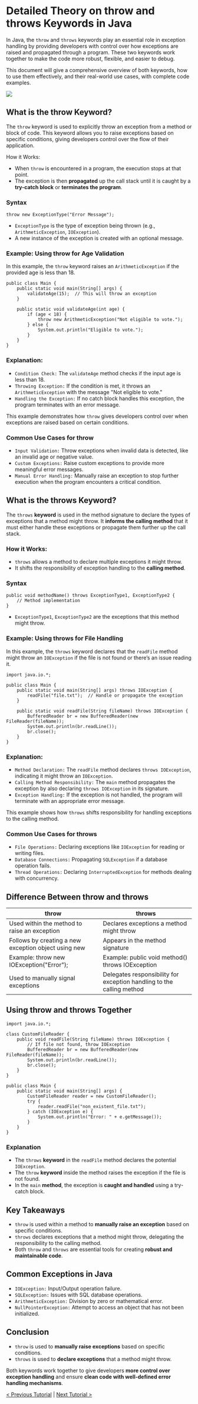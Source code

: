 # Detailed Theory on throw and throws Keywords in Java
In Java, the `throw` and `throws` keywords play an essential role in exception handling by providing developers with control over how exceptions are raised and propagated through a program. These two keywords work together to make the code more robust, flexible, and easier to debug.

This document will give a comprehensive overview of both keywords, how to use them effectively, and their real-world use cases, with complete code examples.

[![](https://markdown-videos-api.jorgenkh.no/youtube/2e2HgCt1Xag)](https://youtu.be/2e2HgCt1Xag)

## What is the throw Keyword?
The `throw` keyword is used to explicitly throw an exception from a method or block of code. This keyword allows you to raise exceptions based on specific conditions, giving developers control over the flow of their application.

How it Works:
* When `throw` is encountered in a program, the execution stops at that point.
* The exception is then **propagated** up the call stack until it is caught by a **try-catch block** or **terminates the program**.

### Syntax
```
throw new ExceptionType("Error Message");
```
* `ExceptionType` is the type of exception being thrown (e.g., `ArithmeticException`, `IOException`).
* A new instance of the exception is created with an optional message.

### Example: Using throw for Age Validation
In this example, the `throw` keyword raises an `ArithmeticException` if the provided age is less than 18.
```
public class Main {
    public static void main(String[] args) {
        validateAge(15);  // This will throw an exception
    }

    public static void validateAge(int age) {
        if (age < 18) {
            throw new ArithmeticException("Not eligible to vote.");
        } else {
            System.out.println("Eligible to vote.");
        }
    }
}
```

### Explanation:
* `Condition Check:` The `validateAge` method checks if the input age is less than 18.
* `Throwing Exception:` If the condition is met, it throws an `ArithmeticException` with the message "Not eligible to vote."
* `Handling the Exception:` If no catch block handles this exception, the program terminates with an error message.

This example demonstrates how `throw` gives developers control over when exceptions are raised based on certain conditions.

### Common Use Cases for throw
* `Input Validation:` Throw exceptions when invalid data is detected, like an invalid age or negative value.
* `Custom Exceptions:` Raise custom exceptions to provide more meaningful error messages.
* `Manual Error Handling:` Manually raise an exception to stop further execution when the program encounters a critical condition.

## What is the throws Keyword?
The `throws` **keyword** is used in the method signature to declare the types of exceptions that a method might throw. It **informs the calling method** that it must either handle these exceptions or propagate them further up the call stack.

### How it Works:
* `throws` allows a method to declare multiple exceptions it might throw.
* It shifts the responsibility of exception handling to the **calling method**.

### Syntax
```
public void methodName() throws ExceptionType1, ExceptionType2 {
    // Method implementation
}
```
* `ExceptionType1`, `ExceptionType2` are the exceptions that this method might throw.

### Example: Using throws for File Handling
In this example, the `throws` keyword declares that the `readFile` method might throw an `IOException` if the file is not found or there’s an issue reading it.
```
import java.io.*;

public class Main {
    public static void main(String[] args) throws IOException {
        readFile("file.txt");  // Handle or propagate the exception
    }

    public static void readFile(String fileName) throws IOException {
        BufferedReader br = new BufferedReader(new FileReader(fileName));
        System.out.println(br.readLine());
        br.close();
    }
}
```

### Explanation:
* `Method Declaration:` The `readFile` method declares `throws IOException`, indicating it might throw an `IOException`.
* `Calling Method Responsibility:` The `main` method propagates the exception by also declaring `throws IOException` in its signature.
* `Exception Handling:` If the exception is not handled, the program will terminate with an appropriate error message.

This example shows how `throws` shifts responsibility for handling exceptions to the calling method.

### Common Use Cases for throws
* `File Operations:` Declaring exceptions like `IOException` for reading or writing files.
* `Database Connections:` Propagating `SQLException` if a database operation fails.
* `Thread Operations:` Declaring `InterruptedException` for methods dealing with concurrency.

## Difference Between throw and throws
| throw | throws |
| ----------------|---------|
|  Used within the method to raise an exception |  Declares exceptions a method might throw  |
|  Follows by creating a new exception object using new |  Appears in the method signature  |
|  Example: throw new IOException("Error"); |  Example: public void method() throws IOException  |
|  Used to manually signal exceptions  | Delegates responsibility for exception handling to the calling method |

## Using throw and throws Together
```
import java.io.*;

class CustomFileReader {
    public void readFile(String fileName) throws IOException {
        // If file not found, throw IOException
        BufferedReader br = new BufferedReader(new FileReader(fileName));
        System.out.println(br.readLine());
        br.close();
    }
}

public class Main {
    public static void main(String[] args) {
        CustomFileReader reader = new CustomFileReader();
        try {
            reader.readFile("non_existent_file.txt");
        } catch (IOException e) {
            System.out.println("Error: " + e.getMessage());
        }
    }
}
```
### Explanation
* The `throws` **keyword** in the `readFile` method declares the potential `IOException`.
* The `throw` **keyword** inside the method raises the exception if the file is not found.
* In the `main` **method**, the exception is **caught and handled** using a try-catch block.

## Key Takeaways
* `throw` is used within a method to **manually raise an exception** based on specific conditions.
* `throws` declares exceptions that a method might throw, delegating the responsibility to the calling method.
* Both `throw` and `throws` are essential tools for creating **robust and maintainable code**.

## Common Exceptions in Java
* `IOException:` Input/Output operation failure.
* `SQLException:` Issues with SQL database operations.
* `ArithmeticException:` Division by zero or mathematical error.
* `NullPointerException:` Attempt to access an object that has not been initialized.

## Conclusion
* `throw` is used to **manually raise exceptions** based on specific conditions.
* `throws` is used to **declare exceptions** that a method might throw.

Both keywords work together to give developers **more control over exception handling** and ensure **clean code with well-defined error handling mechanisms**.

[< Previous Tutorial](https://github.com/nakulmitra/java-tutorial/blob/master/exception-handling/throw-and-throws.md) | [Next Tutorial >](https://github.com/nakulmitra/java-tutorial/blob/master/exception-handling/custome-exception.md)